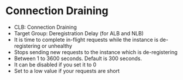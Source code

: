 # Connection Draining

* CLB: Connection Draining
* Target Group: Deregistration Delay (for ALB and NLB)
* It is time to complete in-flight requests while the instance is de-registering or unhealthy
* Stops sending new requests to the instance which is de-registering
* Between 1 to 3600 seconds. Default is 300 seconds.
* It can be disabled if you set it to 0
* Set to a low value if your requests are short
